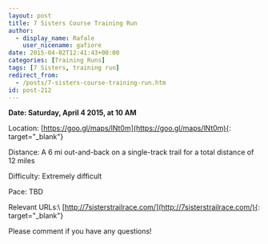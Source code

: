 ```yaml
---
layout: post
title: 7 Sisters Course Training Run
author: 
  - display_name: Rafale
    user_nicename: gafiore
date: 2015-04-02T12:41:43+00:00
categories: [Training Runs]
tags: [7 Sisters, training run]
redirect_from:
  - /posts/7-sisters-course-training-run.htm
id: post-212
---
```


**Date: Saturday, April 4 2015, at 10 AM**

Location: [https://goo.gl/maps/lNt0m](https://goo.gl/maps/lNt0m){: target="_blank"}

Distance: A 6 mi out-and-back on a single-track trail for a total distance of 12 miles

Difficulty: Extremely difficult

Pace: TBD

Relevant URLs:\\
[http://7sisterstrailrace.com/](http://7sisterstrailrace.com/){: target="_blank"}

Please comment if you have any questions!
